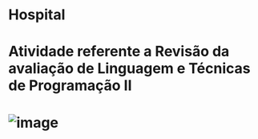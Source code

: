 # Hospital
# Atividade referente a Revisão da avaliação de Linguagem e Técnicas de Programação II  
# ![image](https://user-images.githubusercontent.com/91507393/229657669-2a9bf730-79bd-44e2-bafb-42f2ea554be2.png)

